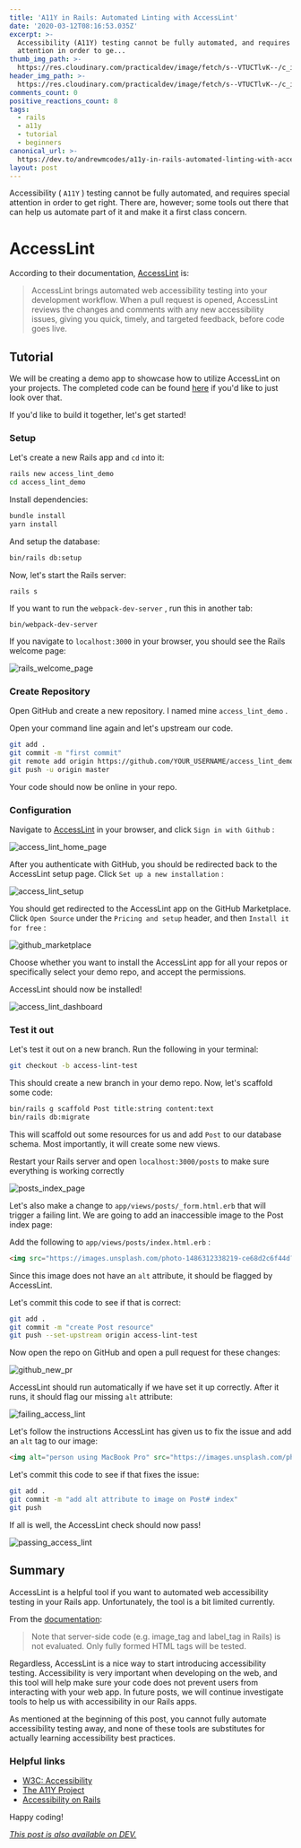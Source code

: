 ```yaml
---
title: 'A11Y in Rails: Automated Linting with AccessLint'
date: '2020-03-12T08:16:53.035Z'
excerpt: >-
  Accessibility (A11Y) testing cannot be fully automated, and requires special
  attention in order to ge...
thumb_img_path: >-
  https://res.cloudinary.com/practicaldev/image/fetch/s--VTUCTlvK--/c_imagga_scale,f_auto,fl_progressive,h_420,q_auto,w_1000/https://dev-to-uploads.s3.amazonaws.com/i/s77t59q88yiaco675uqw.jpg
header_img_path: >-
  https://res.cloudinary.com/practicaldev/image/fetch/s--VTUCTlvK--/c_imagga_scale,f_auto,fl_progressive,h_420,q_auto,w_1000/https://dev-to-uploads.s3.amazonaws.com/i/s77t59q88yiaco675uqw.jpg
comments_count: 0
positive_reactions_count: 8
tags:
  - rails
  - a11y
  - tutorial
  - beginners
canonical_url: >-
  https://dev.to/andrewmcodes/a11y-in-rails-automated-linting-with-accesslint-1618
layout: post
---
```

Accessibility (
`A11Y`
) testing cannot be fully automated, and requires special attention in order to get right. There are, however; some tools out there that can help us automate part of it and make it a first class concern.

# AccessLint

According to their documentation, [AccessLint](https://accesslint.com) is:

>AccessLint brings automated web accessibility testing into your development workflow. When a pull request is opened, AccessLint reviews the changes and comments with any new accessibility issues, giving you quick, timely, and targeted feedback, before code goes live.

## Tutorial

We will be creating a demo app to showcase how to utilize AccessLint on your projects. The completed code can be found [here](https://github.com/andrewmcodes/access_lint_demo) if you'd like to just look over that.

If you'd like to build it together, let's get started!

### Setup

Let's create a new Rails app and
`cd`
 into it:


```bash
rails new access_lint_demo
cd access_lint_demo
```


Install dependencies:


```bash
bundle install
yarn install
```


And setup the database:


```bash
bin/rails db:setup
```


Now, let's start the Rails server:


```bashell
rails s
```


If you want to run the
`webpack-dev-server`
, run this in another tab:


```bashell
bin/webpack-dev-server
```


If you navigate to
`localhost:3000`
 in your browser, you should see the Rails welcome page:

![rails_welcome_page](https://dev-to-uploads.s3.amazonaws.com/i/prwqk92m70wgn1ddk1d6.jpg)

### Create Repository

Open GitHub and create a new repository. I named mine
`access_lint_demo`
.

Open your command line again and let's upstream our code.


```bash
git add .
git commit -m "first commit"
git remote add origin https://github.com/YOUR_USERNAME/access_lint_demo.git
git push -u origin master
```


Your code should now be online in your repo.

### Configuration

Navigate to [AccessLint](https://accesslint.com) in your browser, and click
`Sign in with Github`
:

![access_lint_home_page](https://dev-to-uploads.s3.amazonaws.com/i/lbprkt2tbw896u55cgb0.jpg)

After you authenticate with GitHub, you should be redirected back to the AccessLint setup page. Click
`Set up a new installation`
:

![access_lint_setup](https://dev-to-uploads.s3.amazonaws.com/i/gbaaxts5xc5r5j5h6mga.jpg)

You should get redirected to the AccessLint app on the GitHub Marketplace. Click
`Open Source`
 under the
`Pricing and setup`
 header, and then
`Install it for free`
:

![github_marketplace](https://dev-to-uploads.s3.amazonaws.com/i/vd45o2btqirbuan9ww93.jpg)

Choose whether you want to install the AccessLint app for all your repos or specifically select your demo repo, and accept the permissions.

AccessLint should now be installed!

![access_lint_dashboard](https://dev-to-uploads.s3.amazonaws.com/i/2v0qsfyz3lr0l966uiqq.jpg)

### Test it out

Let's test it out on a new branch. Run the following in your terminal:


```bash
git checkout -b access-lint-test
```


This should create a new branch in your demo repo. Now, let's scaffold some code:


```bash
bin/rails g scaffold Post title:string content:text
bin/rails db:migrate
```


This will scaffold out some resources for us and add
`Post`
 to our database schema. Most importantly, it will create some new views.

Restart your Rails server and open
`localhost:3000/posts`
 to make sure everything is working correctly

![posts_index_page](https://dev-to-uploads.s3.amazonaws.com/i/hrg37lm6h228pdigdsq0.jpg)

Let's also make a change to
`app/views/posts/_form.html.erb`
 that will trigger a failing lint. We are going to add an inaccessible image to the Post index page:

Add the following to
`app/views/posts/index.html.erb`
:


```html
<img src="https://images.unsplash.com/photo-1486312338219-ce68d2c6f44d?ixlib=rb-1.2.1&ixid=eyJhcHBfaWQiOjEyMDd9&auto=format&fit=crop&w=1352&q=80">
```


Since this image does not have an
`alt`
 attribute, it should be flagged by AccessLint.

Let's commit this code to see if that is correct:


```bash
git add .
git commit -m "create Post resource"
git push --set-upstream origin access-lint-test
```


Now open the repo on GitHub and open a pull request for these changes:

![github_new_pr](https://dev-to-uploads.s3.amazonaws.com/i/xn951kddg8is90e3h3yd.jpg)

AccessLint should run automatically if we have set it up correctly. After it runs, it should flag our missing
`alt`
 attribute:

![failing_access_lint](https://dev-to-uploads.s3.amazonaws.com/i/9l2azcm564jzsd26g2qg.jpg)

Let's follow the instructions AccessLint has given us to fix the issue and add an
`alt`
 tag to our image:


```html
<img alt="person using MacBook Pro" src="https://images.unsplash.com/photo-1486312338219-ce68d2c6f44d?ixlib=rb-1.2.1&ixid=eyJhcHBfaWQiOjEyMDd9&auto=format&fit=crop&w=1352&q=80">
```


Let's commit this code to see if that fixes the issue:


```bash
git add .
git commit -m "add alt attribute to image on Post# index"
git push
```


If all is well, the AccessLint check should now pass!

![passing_access_lint](https://dev-to-uploads.s3.amazonaws.com/i/ygmci46vcwlf8cqctyzh.jpg)

## Summary

AccessLint is a helpful tool if you want to automated web accessibility testing in your Rails app. Unfortunately, the tool is a bit limited currently.

From the [documentation](https://help.accesslint.com/en/articles/1162270-what-file-types-are-supported):

>Note that server-side code (e.g. image_tag  and label_tag in Rails) is not evaluated. Only fully formed HTML tags will be tested.

Regardless, AccessLint is a nice way to start introducing accessibility testing. Accessibility is very important when developing on the web, and this tool will help make sure your code does not prevent users from interacting with your web app. In future posts, we will continue investigate tools to help us with accessibility in our Rails apps.

As mentioned at the beginning of this post, you cannot fully automate accessibility testing away, and none of these tools are substitutes for actually learning accessibility best practices.

### Helpful links

- [W3C: Accessibility](https://www.w3.org/standards/webdesign/accessibility)
- [The A11Y Project](https://a11yproject.com)
- [Accessibility on Rails](https://reinteractive.com/posts/355-accessibility-on-rails)

Happy coding!

*[This post is also available on DEV.](https://dev.to/andrewmcodes/a11y-in-rails-automated-linting-with-accesslint-1618)*
